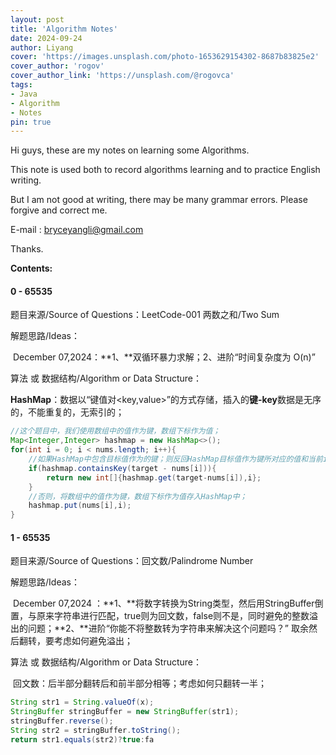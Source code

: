 ```yaml
---
layout: post
title: 'Algorithm Notes'
date: 2024-09-24
author: Liyang
cover: 'https://images.unsplash.com/photo-1653629154302-8687b83825e2'
cover_author: 'rogov'
cover_author_link: 'https://unsplash.com/@rogovca'
tags: 
- Java 
- Algorithm
- Notes 
pin: true
---
```


Hi guys, these are my notes on learning some Algorithms.

This note is used  both to record algorithms learning and to practice English writing.

But I am not good at writing, there may be many grammar errors. Please forgive and correct me.

E-mail : bryceyangli@gmail.com

Thanks.

**Contents:**



#### 0 - 65535

题目来源/Source of Questions：LeetCode-001 两数之和/Two Sum

解题思路/Ideas：

​	December 07,2024：**1、**双循环暴力求解；2、进阶“时间复杂度为 O(n)”

算法 或 数据结构/Algorithm or Data Structure：

​	**HashMap**：数据以“键值对<key,value>”的方式存储，插入的**键-key**数据是无序的，不能重复的，无索引的；

```java
//这个题目中，我们使用数组中的值作为键，数组下标作为值；
Map<Integer,Integer> hashmap = new HashMap<>();
for(int i = 0; i < nums.length; i++){
    //如果HashMap中包含目标值作为的键；则反回HashMap目标值作为键所对应的值和当前i作为结果
	if(hashmap.containsKey(target - nums[i])){
		return new int[]{hashmap.get(target-nums[i]),i};
    }
    //否则，将数组中的值作为键，数组下标作为值存入HashMap中；
    hashmap.put(nums[i],i);
}
```

#### 1 - 65535

题目来源/Source of Questions：回文数/Palindrome Number

解题思路/Ideas：

​	December 07,2024 ：**1、**将数字转换为String类型，然后用StringBuffer倒置，与原来字符串进行匹配，true则为回文数，false则不是，同时避免的整数溢出的问题；**2、**进阶“你能不将整数转为字符串来解决这个问题吗？” 取余然后翻转，要考虑如何避免溢出；

算法 或 数据结构/Algorithm or Data Structure：

​	回文数：后半部分翻转后和前半部分相等；考虑如何只翻转一半；

```java
String str1 = String.valueOf(x);
StringBuffer stringBuffer = new StringBuffer(str1);
stringBuffer.reverse();
String str2 = stringBuffer.toString();
return str1.equals(str2)?true:fa
```



​	

​	

